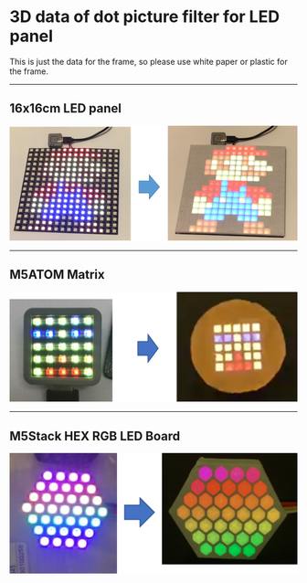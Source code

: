 # 3D data of dot picture filter for LED panel

This is just the data for the frame, so please use white paper or plastic for the frame.

***

## 16x16cm LED panel
<div align="left">
<img src="images/pic1.png" >
</div>

***  

## M5ATOM Matrix
<div align="left">
<img src="images/pic2.png" >
</div>

***
## M5Stack HEX RGB LED Board 
<div align="left">
<img src="images/pic3.png" >
</div>


